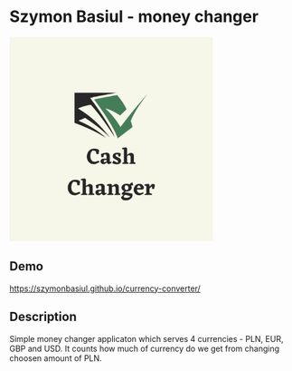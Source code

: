 # Szymon Basiul - money changer

<img src="https://github.com/szymonbasiul/currency-converter/raw/main/images/Cash.png" width="360px">


## Demo

https://szymonbasiul.github.io/currency-converter/

## Description

Simple money changer applicaton which serves 4 currencies - PLN, EUR, GBP and USD. 
It counts how much of currency do we get from changing choosen amount of PLN.
